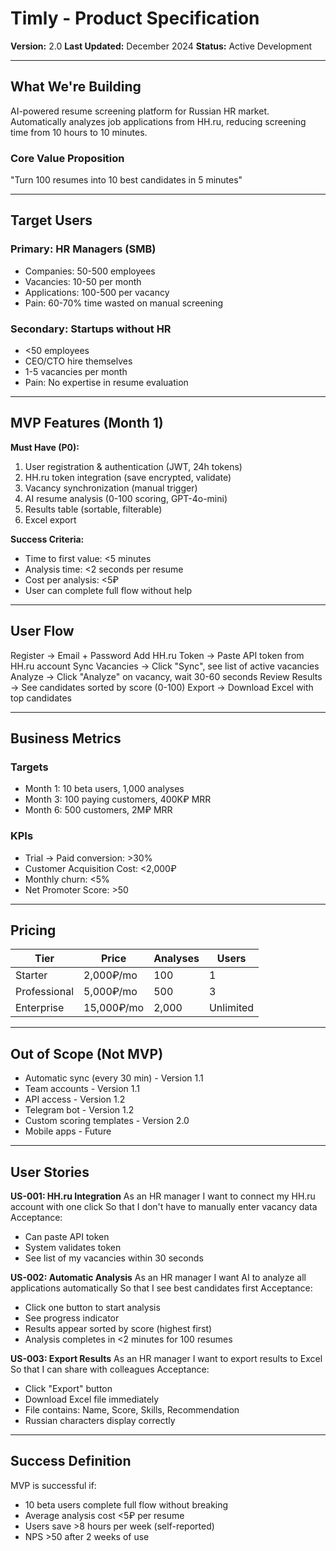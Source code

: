 # Timly - Product Specification

**Version:** 2.0
**Last Updated:** December 2024
**Status:** Active Development

---

## What We're Building

AI-powered resume screening platform for Russian HR market. Automatically analyzes job applications from HH.ru, reducing screening time from 10 hours to 10 minutes.

### Core Value Proposition
"Turn 100 resumes into 10 best candidates in 5 minutes"

---

## Target Users

### Primary: HR Managers (SMB)
- Companies: 50-500 employees
- Vacancies: 10-50 per month
- Applications: 100-500 per vacancy
- Pain: 60-70% time wasted on manual screening

### Secondary: Startups without HR
- <50 employees
- CEO/CTO hire themselves
- 1-5 vacancies per month
- Pain: No expertise in resume evaluation

---

## MVP Features (Month 1)

**Must Have (P0):**
1. User registration & authentication (JWT, 24h tokens)
2. HH.ru token integration (save encrypted, validate)
3. Vacancy synchronization (manual trigger)
4. AI resume analysis (0-100 scoring, GPT-4o-mini)
5. Results table (sortable, filterable)
6. Excel export

**Success Criteria:**
- Time to first value: <5 minutes
- Analysis time: <2 seconds per resume
- Cost per analysis: <5₽
- User can complete full flow without help

---

## User Flow
Register → Email + Password
Add HH.ru Token → Paste API token from HH.ru account
Sync Vacancies → Click "Sync", see list of active vacancies
Analyze → Click "Analyze" on vacancy, wait 30-60 seconds
Review Results → See candidates sorted by score (0-100)
Export → Download Excel with top candidates

---

## Business Metrics

### Targets
- Month 1: 10 beta users, 1,000 analyses
- Month 3: 100 paying customers, 400K₽ MRR
- Month 6: 500 customers, 2M₽ MRR

### KPIs
- Trial → Paid conversion: >30%
- Customer Acquisition Cost: <2,000₽
- Monthly churn: <5%
- Net Promoter Score: >50

---

## Pricing

| Tier | Price | Analyses | Users |
|------|-------|----------|-------|
| Starter | 2,000₽/mo | 100 | 1 |
| Professional | 5,000₽/mo | 500 | 3 |
| Enterprise | 15,000₽/mo | 2,000 | Unlimited |

---

## Out of Scope (Not MVP)

- Automatic sync (every 30 min) - Version 1.1
- Team accounts - Version 1.1
- API access - Version 1.2
- Telegram bot - Version 1.2
- Custom scoring templates - Version 2.0
- Mobile apps - Future

---

## User Stories

**US-001: HH.ru Integration**
As an HR manager
I want to connect my HH.ru account with one click
So that I don't have to manually enter vacancy data
Acceptance:
- Can paste API token
- System validates token
- See list of my vacancies within 30 seconds

**US-002: Automatic Analysis**
As an HR manager
I want AI to analyze all applications automatically
So that I see best candidates first
Acceptance:
- Click one button to start analysis
- See progress indicator
- Results appear sorted by score (highest first)
- Analysis completes in <2 minutes for 100 resumes

**US-003: Export Results**
As an HR manager
I want to export results to Excel
So that I can share with colleagues
Acceptance:
- Click "Export" button
- Download Excel file immediately
- File contains: Name, Score, Skills, Recommendation
- Russian characters display correctly

---

## Success Definition

MVP is successful if:
- 10 beta users complete full flow without breaking
- Average analysis cost <5₽ per resume
- Users save >8 hours per week (self-reported)
- NPS >50 after 2 weeks of use